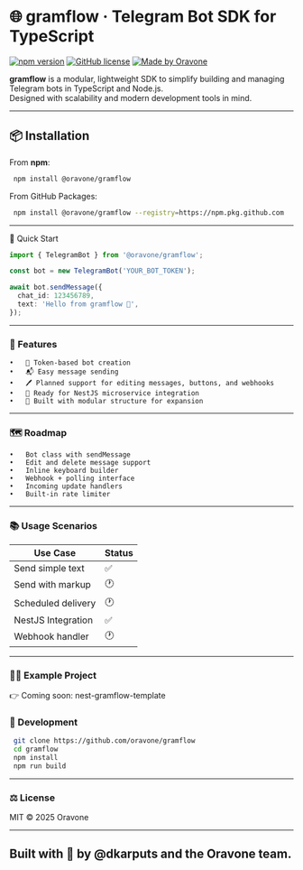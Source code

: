 # 🌐 gramflow · Telegram Bot SDK for TypeScript

[![npm version](https://img.shields.io/npm/v/@oravone/gramflow?color=%2300aced&logo=npm&style=flat-square)](https://www.npmjs.com/package/@oravone/gramflow)
[![GitHub license](https://img.shields.io/github/license/oravone/gramflow?style=flat-square)](LICENSE)
[![Made by Oravone](https://img.shields.io/badge/made%20by-Oravone-%23ff69b4?style=flat-square)](https://github.com/oravone)

**gramflow** is a modular, lightweight SDK to simplify building and managing Telegram bots in TypeScript and Node.js.  
Designed with scalability and modern development tools in mind.

---

## 📦 Installation

From **npm**:

```bash
 npm install @oravone/gramflow
```
From GitHub Packages:

```bash
 npm install @oravone/gramflow --registry=https://npm.pkg.github.com
```
---

🚀 Quick Start
```ts
import { TelegramBot } from '@oravone/gramflow';

const bot = new TelegramBot('YOUR_BOT_TOKEN');

await bot.sendMessage({
  chat_id: 123456789,
  text: 'Hello from gramflow 🚀',
});
```
---
###  🧩 Features
	•	🔐 Token-based bot creation
	•	📬 Easy message sending
	•	🖊 Planned support for editing messages, buttons, and webhooks
	•	🔁 Ready for NestJS microservice integration
	•	🧱 Built with modular structure for expansion
---
###  🗺 Roadmap
	•	Bot class with sendMessage
	•	Edit and delete message support
	•	Inline keyboard builder
	•	Webhook + polling interface
	•	Incoming update handlers
	•	Built-in rate limiter
---
### 📚 Usage Scenarios

| Use Case           | Status |
|--------------------|--------|
| Send simple text   | ✅      |
| Send with markup   | 🕐     |
| Scheduled delivery | 🕐     |
| NestJS Integration | ✅      |
| Webhook handler    | 🕐     |
---
### 👨‍💻 Example Project
👉 Coming soon: nest-gramflow-template
### 🧪 Development
```bash
 git clone https://github.com/oravone/gramflow
 cd gramflow
 npm install
 npm run build
```
---
### ⚖ License
MIT © 2025 Oravone

---
Built with 💛 by @dkarputs and the Oravone team.
---